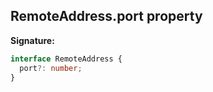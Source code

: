 ## RemoteAddress.port property

**Signature:**

```typescript
interface RemoteAddress {
  port?: number;
}
```
